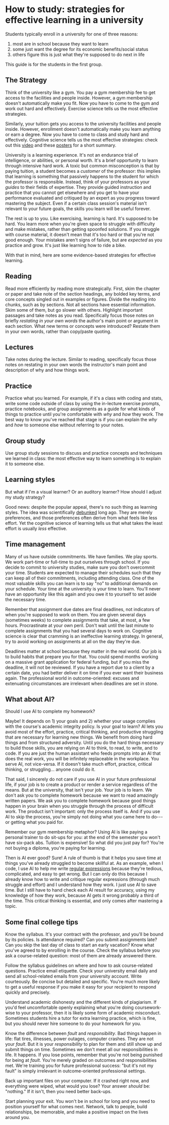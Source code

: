 # How to study: strategies for effective learning in a university

Students typically enroll in a university for one of three reasons:

  1. most are in school because they want to learn
  2. some just want the degree for its economic benefits/social status
  3. others figure this is just what they're supposed to do next in life

This guide is for the students in the first group.

## The Strategy

Think of the university like a gym. You pay a gym membership fee to get access to the facilities and people inside. However, a gym membership doesn't automatically make you fit. Now you have to come to the gym and work out hard and effectively. Exercise science tells us the most effective strategies.

Similarly, your tuition gets you access to the university facilities and people inside. However, enrollment doesn't automatically make you learn anything or earn a degree. Now you have to come to class and study hard and effectively. Cognitive science tells us the most effective strategies: check out this [video](https://www.youtube.com/watch?v=CPxSzxylRCI) and these [posters](https://www.learningscientists.org/posters) for a short summary.

University is a learning experience. It's not an endurance trial of intelligence, or abilities, or personal worth. It's a brief opportunity to learn through intensive hard work. A toxic but common misconception is that by paying tuition, a student becomes a *customer* of the professor: this implies that learning is something that passively happens to the student for which the professor is responsible. Instead, think of your professors as your *guides* to their fields of expertise. They provide guided instruction and practice that you cannot get elsewhere and you get to have your performance evaluated and critiqued by an expert as you progress toward mastering the subject. Even if a certain class session's material isn't relevant to your future goals, the skills you learn will be useful forever.

The rest is up to you. Like exercising, learning is hard. It's supposed to be hard. You learn more when you're given space to struggle with difficulty and make mistakes, rather than getting spoonfed solutions. If you struggle with course material, it doesn't mean that it's too hard or that you're not good enough. Your mistakes aren't signs of failure, but are *expected* as you practice and grow. It's just like learning how to ride a bike.

With that in mind, here are some evidence-based strategies for effective learning.

## Reading

Read more efficiently by reading more strategically. First, skim the chapter or paper and take note of the section headings, any bolded key terms, and core concepts singled out in examples or figures. Divide the reading into chunks, such as by sections. Not all sections have essential information. Skim some of them, but go slower with others. Highlight important passages and take notes as you read. Specifically focus those notes on briefly *restating in your own words* the author's main point or argument in each section. What new terms or concepts were introduced? Restate them in your own words, rather than copy/paste quoting.

## Lectures

Take notes during the lecture. Similar to reading, specifically focus those notes on restating in your own words the instructor's main point and description of why and how things work.

## Practice

Practice what you learned. For example, if it's a class with coding and stats, write some code outside of class by using the in-lecture exercise prompts, practice notebooks, and group assignments as a guide for what kinds of things to practice until you're comfortable with *why* and *how* they work. The best way to know you've reached that stage is if you can explain the *why* and *how* to someone else without referring to your notes.

## Group study

Use group study sessions to discuss and practice concepts and techniques we learned in class: the most effective way to learn something is to explain it to someone else.

## Learning styles

But what if I'm a visual learner? Or an auditory learner? How should I adjust my study strategy?

Good news: despite the popular appeal, there's no such thing as learning styles. The idea was scientifically [debunked](https://youtu.be/rhgwIhB58PA) long ago. They are merely preferences, and those preferences often derive from what feels like less effort. Yet the cognitive science of learning tells us that what takes the least effort is usually *less* effective.

## Time management

Many of us have outside commitments. We have families. We play sports. We work part-time or full-time to put ourselves through school. If you decide to commit to university studies, make sure you don't overcommit your time. Students are expected to manage their schedules such that they can keep all of their commitments, including attending class. One of the most valuable skills you can learn is to say "no" to additional demands on your schedule. Your time at the university is your time to learn. You'll never have an opportunity like this again and you owe it to yourself to set aside the necessary time.

Remember that assignment due dates are final deadlines, not indicators of when you're supposed to work on them. You are given several days (sometimes weeks) to complete assignments that take, at most, a few hours. Procrastinate at your own peril. Don't wait until the last minute to complete assignments that you had several days to work on. Cognitive science is clear that cramming is an ineffective learning strategy. In general, try to avoid working on assignments at all on the day they're due.

Deadlines matter at school because they matter in the real world. Our job is to build habits that prepare you for that. You could spend months working on a massive grant application for federal funding, but if you miss the deadline, it will not be reviewed. If you have a report due to a client by a certain date, you had better deliver it on time if you ever want their business again. The professional world in outcome-oriented: excuses and extenuating circumstances are irrelevant when deadlines are set in stone.

## What about AI?

Should I use AI to complete my homework?

Maybe! It depends on 1) your goals and 2) whether your usage complies with the course's academic integrity policy. Is your goal to learn? AI lets you avoid most of the effort, practice, critical thinking, and productive struggling that are necessary for learning new things. We benefit from doing hard things and from structured adversity. Until you do the hard things necessary to build those skills, you are relying on AI to think, to read, to write, and to code. If you are just the human assistant who feeds prompts into an AI that does the real work, you will be infinitely replaceable in the workplace. You serve AI, not vice-versa. If it doesn't take much effort, practice, critical thinking, or struggling... anyone could do it.

That said, I sincerely do not care if you use AI in your future professional life, if your job is to create a product or render a service regardless of the means. But at the university, that isn't your job. Your job is to learn. We don't ask you to complete homework because we want to read amazingly written papers. We ask you to complete homework because good things happen in your brain when you struggle through the process of difficult work. The product isn't important: only the process itself is. And if you use AI to skip the process, you're simply not doing what you came here to do---or getting what you paid for.

Remember our gym membership metaphor? Using AI is like paying a personal trainer to do sit-ups for you: at the end of the semester you won't have six-pack abs. Tuition is expensive! So what did you just pay for? You're not buying a diploma, you're paying for learning.

Then is AI ever good? Sure! A rule of thumb is that it helps you save time at things you've already struggled to become skillful at. As an example, when I code, I use AI to help me write [regular expressions](https://en.wikipedia.org/wiki/Regular_expression) because they're tedious, complicated, and easy to get wrong. But I can only do this because I already know how to write and critique regular expressions (through much struggle and effort) and I understand how they work. I just use AI to save time. But I still have to hand check each AI result for accuracy, using my knowledge of how they work, because AI gets it wrong probably a third of the time. This critical thinking is essential, and only comes after mastering a topic.

## Some final college tips

Know the syllabus. It's your contract with the professor, and you'll be bound by its policies. Is attendance required? Can you submit assignments late? Can you skip the last day of class to start an early vacation? Know what you've agreed to by enrolling in the course. Check the syllabus before you ask a course-related question: most of them are already answered there.

Follow the syllabus guidelines on where and how to ask course-related questions. Practice email etiquette. Check your university email daily and send all school-related emails from your university account. Write courteously. Be concise but detailed and specific. You're much more likely to get a useful response if you make it easy for your recipient to respond quickly and precisely.

Understand academic dishonesty and the different kinds of plagiarism. If you'd feel uncomfortable openly explaining what you're doing coursework-wise to your professor, then it is likely some form of academic misconduct. Sometimes students hire a tutor for extra learning practice, which is fine, but you should never hire someone to do your homework for you.

Know the difference between *fault* and *responsibility*. Bad things happen in life: flat tires, illnesses, power outages, computer crashes. They are not your *fault*. But it is your *responsibility* to plan for them and still show up and submit things on time. Sometimes we don't meet all our responsibilities in life. It happens. If you lose points, remember that you're not being punished for being at *fault*. You're merely graded on outcomes and responsibilities met. We're training you for future professional success: "but it's not my fault" is simply irrelevant in outcome-oriented professional settings.

Back up important files on your computer. If it crashed right now, and everything were wiped, what would you lose? Your answer *should* be: "nothing." If it isn't, then you need better back-ups.

Start planning your exit. You won't be in school for long and you need to position yourself for what comes next. Network, talk to people, build relationships, be memorable, and make a positive impact on the lives around you.
